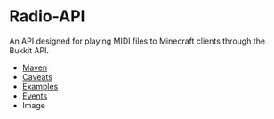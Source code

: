 # Radio-API
An API designed for playing MIDI files to Minecraft clients through the Bukkit API.

+ [Maven](https://github.com/CovertLizard/Radio-API/blob/master/MAVEN.md)
+ [Caveats](https://github.com/CovertLizard/Radio-API/blob/master/CAVEATS.md)
+ [Examples](https://github.com/CovertLizard/Radio-API/blob/master/EXAMPLES.md)
+ [Events](https://github.com/CovertLizard/Radio-API/blob/master/EVENTS.md)
 + Image
